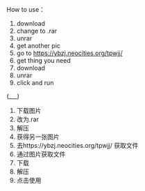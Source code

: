 How to use：

1. download
2. change to .rar
3. unrar
4. get another pic
5. go to https://ybzj.neocities.org/tpwjj/
6. get thing you need
7. download
8. unrar
9. click and run

(___)

1. 下载图片
2. 改为.rar
3. 解压
4. 获得另一张图片
5. 去https://ybzj.neocities.org/tpwjj/ 获取文件
6. 通过图片获取文件
7. 下载
8. 解压
9. 点击使用
